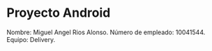 # Proyecto Android

Nombre: Miguel Angel Rios Alonso.
Número de empleado: 10041544.
Equipo: Delivery.
